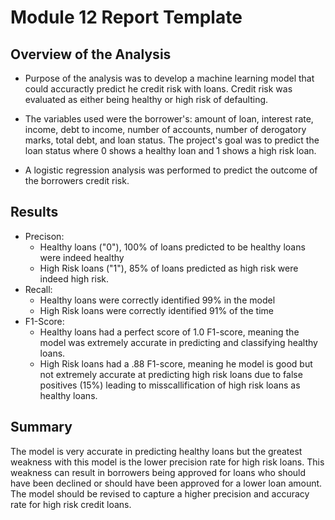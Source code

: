 # Module 12 Report Template

## Overview of the Analysis

* Purpose of the analysis was to develop a machine learning model that could accuractly predict he credit risk with loans. Credit risk was evaluated as either being healthy or high risk of defaulting. 

* The variables used were the borrower's: amount of loan, interest rate, income, debt to income, number of accounts, number of derogatory marks, total debt, and loan status. The project's goal was to predict the loan status where 0 shows a healthy loan and 1 shows a high risk loan. 

* A logistic regression analysis was performed to predict the outcome of the borrowers credit risk.

## Results

* Precison:
    * Healthy loans ("0"), 100% of loans predicted to be healthy loans were indeed healthy
    * High Risk loans ("1"), 85% of loans predicted as high risk were indeed high risk.
* Recall:
    * Healthy loans were correctly identified 99% in the model
    * High Risk loans were correctly identified 91% of the time
* F1-Score:
    * Healthy loans had a perfect score of 1.0 F1-score, meaning the model was extremely accurate in predicting and classifying healthy loans.
    * High Risk loans had a .88 F1-score, meaning he model is good but not extremely accurate at predicting high risk loans due to false positives (15%) leading         to misscallification of high risk loans as healthy loans.
## Summary

The model is very accurate in predicting healthy loans but the greatest weakness with this model is the lower precision rate for high risk loans. This weakness can result in borrowers being approved for loans who should have been declined or should have been approved for a lower loan amount. The model should be revised to capture a higher precision and accuracy rate for high risk credit loans. 
